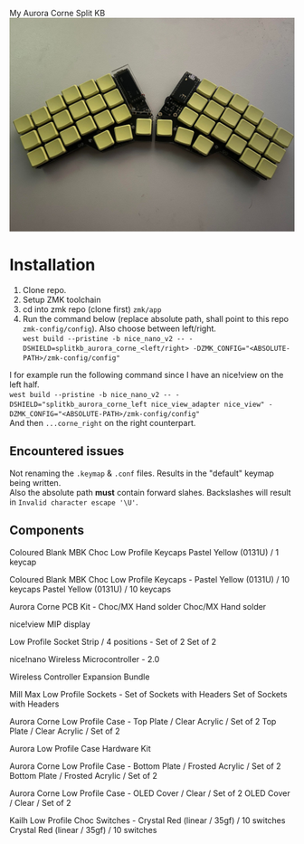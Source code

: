 My Aurora Corne Split KB
![f](preview.jpg)

# Installation

1. Clone repo.
2. Setup ZMK toolchain
3. cd into zmk repo (clone first) `zmk/app`
4. Run the command below (replace absolute path, shall point to this repo `zmk-config/config`). Also choose between left/right.  
   `west build --pristine -b nice_nano_v2 -- -DSHIELD=splitkb_aurora_corne_<left/right> -DZMK_CONFIG="<ABSOLUTE-PATH>/zmk-config/config"`

I for example run the following command since I have an nice!view on the left half.  
`west build --pristine -b nice_nano_v2 -- -DSHIELD="splitkb_aurora_corne_left nice_view_adapter nice_view" -DZMK_CONFIG="<ABSOLUTE-PATH>/zmk-config/config"`  
And then `...corne_right` on the right counterpart.

## Encountered issues

Not renaming the `.keymap` & `.conf` files. Results in the "default" keymap being written.  
Also the absolute path **must** contain forward slahes. Backslashes will result in `Invalid character escape '\U'`.

## Components

Coloured Blank MBK Choc Low Profile Keycaps
Pastel Yellow (0131U) / 1 keycap

Coloured Blank MBK Choc Low Profile Keycaps - Pastel Yellow (0131U) / 10 keycaps
Pastel Yellow (0131U) / 10 keycaps

Aurora Corne PCB Kit - Choc/MX Hand solder
Choc/MX Hand solder

nice!view MIP display

Low Profile Socket Strip / 4 positions - Set of 2
Set of 2

nice!nano Wireless Microcontroller - 2.0

Wireless Controller Expansion Bundle

Mill Max Low Profile Sockets - Set of Sockets with Headers
Set of Sockets with Headers

Aurora Corne Low Profile Case - Top Plate / Clear Acrylic / Set of 2
Top Plate / Clear Acrylic / Set of 2

Aurora Low Profile Case Hardware Kit

Aurora Corne Low Profile Case - Bottom Plate / Frosted Acrylic / Set of 2
Bottom Plate / Frosted Acrylic / Set of 2

Aurora Corne Low Profile Case - OLED Cover / Clear / Set of 2
OLED Cover / Clear / Set of 2

Kailh Low Profile Choc Switches - Crystal Red (linear / 35gf) / 10 switches
Crystal Red (linear / 35gf) / 10 switches